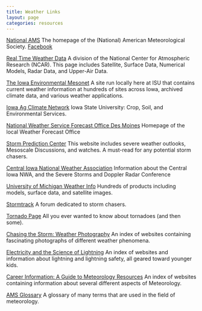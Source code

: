 ```yaml
---
title: Weather Links
layout: page
categories: resources
---
```


[National AMS](http://www.ametsoc.org/)
The homepage of the (National) American Meteorological Society. [Facebook](http://www.facebook.com/ametsoc)

[Real Time Weather Data](http://www.rap.ucar.edu/weather/)
A division of the National Center for Atmospheric Research (NCAR). This page includes Satellite, Surface Data, Numerical Models, Radar Data, and Upper-Air Data.

[The Iowa Environmental Mesonet](http://mesonet.agron.iastate.edu)
A site run locally here at ISU that contains current weather information at hundreds of sites across Iowa, archived climate data, and various weather applications.

[Iowa Ag Climate Network](http://www.meteor.iastate.edu/agclimate/index.html)
Iowa State University: Crop, Soil, and Environmental Services.

[National Weather Service Forecast Office Des Moines](http://www.crh.noaa.gov/dmx)
Homepage of the local Weather Forecast Office

[Storm Prediction Center](http://www.spc.noaa.gov/)
This website includes severe weather outlooks, Mesoscale Discussions, and watches. A must-read for any potential storm chasers.

[Central Iowa National Weather Association](http://www.iowa-nwa.com/)
Information about the Central Iowa NWA, and the Severe Storms and Doppler Radar Conference

[University of Michigan Weather Info](http://cirrus.sprl.umich.edu/wxnet/)
Hundreds of products including models, surface data, and satellite images.

[Stormtrack](http://www.stormtrack.org/forums/)
A forum dedicated to storm chasers.

[Tornado Page](http://www.tornadoproject.com/)
All you ever wanted to know about tornadoes (and then some).

[Chasing the Storm: Weather Photography](http://www.mjjsales.com/articles/chasing-the-storm-weather-photography.html)
An index of websites containing fascinating photographs of different weather phenomena.

[Electricity and the Science of Lightning](http://www.widespreadsales.com/Electricity-and-the-Science-of-Lightning)
An index of websites and information about lightning and lightning safety, all geared toward younger kids.

[Career Information: A Guide to Meteorology Resources](http://www.careeroverview.com/career-information-a-guide-to-meteorology-resources.html)
An index of websites containing information about several different aspects of Meteorology.

[AMS Glossary](http://glossary.ametsoc.org/wiki/Main_Page)
A glossary of many terms that are used in the field of meteorology.